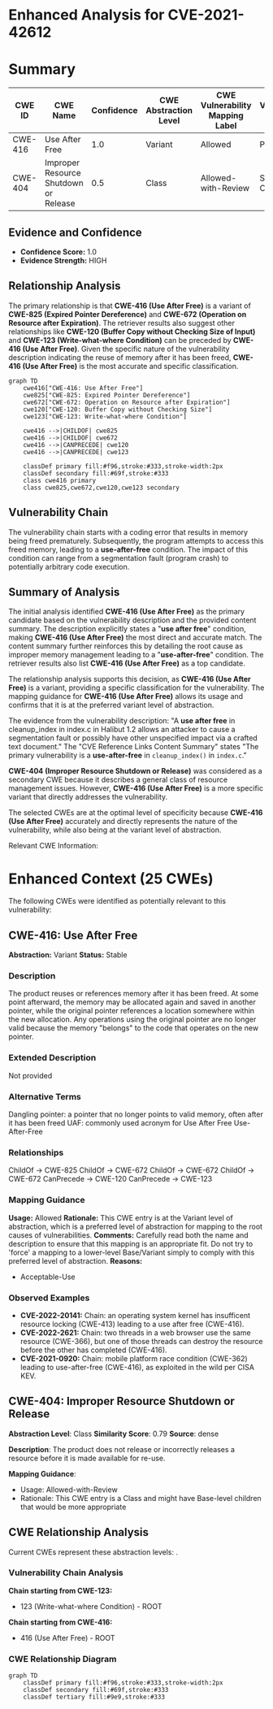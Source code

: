 # Enhanced Analysis for CVE-2021-42612

# Summary
| CWE ID | CWE Name | Confidence | CWE Abstraction Level | CWE Vulnerability Mapping Label | CWE-Vulnerability Mapping Notes |
|---|---|---|---|---|---|
| CWE-416 | Use After Free | 1.0 | Variant | Allowed | Primary CWE |
| CWE-404 | Improper Resource Shutdown or Release | 0.5 | Class | Allowed-with-Review | Secondary Candidate |

## Evidence and Confidence

*   **Confidence Score:** 1.0
*   **Evidence Strength:** HIGH

## Relationship Analysis
The primary relationship is that **CWE-416 (Use After Free)** is a variant of **CWE-825 (Expired Pointer Dereference)** and **CWE-672 (Operation on Resource after Expiration)**. The retriever results also suggest other relationships like **CWE-120 (Buffer Copy without Checking Size of Input)** and **CWE-123 (Write-what-where Condition)** can be preceded by **CWE-416 (Use After Free)**. Given the specific nature of the vulnerability description indicating the reuse of memory after it has been freed, **CWE-416 (Use After Free)** is the most accurate and specific classification.

```mermaid
graph TD
    cwe416["CWE-416: Use After Free"]
    cwe825["CWE-825: Expired Pointer Dereference"]
    cwe672["CWE-672: Operation on Resource after Expiration"]
    cwe120["CWE-120: Buffer Copy without Checking Size"]
    cwe123["CWE-123: Write-what-where Condition"]
    
    cwe416 -->|CHILDOF| cwe825
    cwe416 -->|CHILDOF| cwe672
    cwe416 -->|CANPRECEDE| cwe120
    cwe416 -->|CANPRECEDE| cwe123
    
    classDef primary fill:#f96,stroke:#333,stroke-width:2px
    classDef secondary fill:#69f,stroke:#333
    class cwe416 primary
    class cwe825,cwe672,cwe120,cwe123 secondary
```

## Vulnerability Chain
The vulnerability chain starts with a coding error that results in memory being freed prematurely. Subsequently, the program attempts to access this freed memory, leading to a **use-after-free** condition. The impact of this condition can range from a segmentation fault (program crash) to potentially arbitrary code execution.

## Summary of Analysis
The initial analysis identified **CWE-416 (Use After Free)** as the primary candidate based on the vulnerability description and the provided content summary. The description explicitly states a "**use after free**" condition, making **CWE-416 (Use After Free)** the most direct and accurate match. The content summary further reinforces this by detailing the root cause as improper memory management leading to a "**use-after-free**" condition. The retriever results also list **CWE-416 (Use After Free)** as a top candidate.

The relationship analysis supports this decision, as **CWE-416 (Use After Free)** is a variant, providing a specific classification for the vulnerability. The mapping guidance for **CWE-416 (Use After Free)** allows its usage and confirms that it is at the preferred variant level of abstraction.

The evidence from the vulnerability description: "A **use after free** in cleanup_index in index.c in Halibut 1.2 allows an attacker to cause a segmentation fault or possibly have other unspecified impact via a crafted text document." The "CVE Reference Links Content Summary" states "The primary vulnerability is a **use-after-free** in `cleanup_index()` in `index.c`."

**CWE-404 (Improper Resource Shutdown or Release)** was considered as a secondary CWE because it describes a general class of resource management issues. However, **CWE-416 (Use After Free)** is a more specific variant that directly addresses the vulnerability.

The selected CWEs are at the optimal level of specificity because **CWE-416 (Use After Free)** accurately and directly represents the nature of the vulnerability, while also being at the variant level of abstraction.

Relevant CWE Information:

# Enhanced Context (25 CWEs)
The following CWEs were identified as potentially relevant to this vulnerability:

## CWE-416: Use After Free
**Abstraction:** Variant
**Status:** Stable

### Description
The product reuses or references memory after it has been freed. At some point afterward, the memory may be allocated again and saved in another pointer, while the original pointer references a location somewhere within the new allocation. Any operations using the original pointer are no longer valid because the memory "belongs" to the code that operates on the new pointer.

### Extended Description
Not provided

### Alternative Terms
Dangling pointer: a pointer that no longer points to valid memory, often after it has been freed
UAF: commonly used acronym for Use After Free
Use-After-Free

### Relationships
ChildOf -> CWE-825
ChildOf -> CWE-672
ChildOf -> CWE-672
ChildOf -> CWE-672
CanPrecede -> CWE-120
CanPrecede -> CWE-123

### Mapping Guidance
**Usage:** Allowed
**Rationale:** This CWE entry is at the Variant level of abstraction, which is a preferred level of abstraction for mapping to the root causes of vulnerabilities.
**Comments:** Carefully read both the name and description to ensure that this mapping is an appropriate fit. Do not try to 'force' a mapping to a lower-level Base/Variant simply to comply with this preferred level of abstraction.
**Reasons:**
- Acceptable-Use

### Observed Examples
- **CVE-2022-20141:** Chain: an operating system kernel has insufficent resource locking (CWE-413) leading to a use after free (CWE-416).
- **CVE-2022-2621:** Chain: two threads in a web browser use the same resource (CWE-366), but one of those threads can destroy the resource before the other has completed (CWE-416).
- **CVE-2021-0920:** Chain: mobile platform race condition (CWE-362) leading to use-after-free (CWE-416), as exploited in the wild per CISA KEV.

## CWE-404: Improper Resource Shutdown or Release
**Abstraction Level**: Class
**Similarity Score**: 0.79
**Source**: dense

**Description**:
The product does not release or incorrectly releases a resource before it is made available for re-use.

**Mapping Guidance**:
- Usage: Allowed-with-Review
- Rationale: This CWE entry is a Class and might have Base-level children that would be more appropriate


## CWE Relationship Analysis

Current CWEs represent these abstraction levels: .


### Vulnerability Chain Analysis

**Chain starting from CWE-123:**
- 123 (Write-what-where Condition) - ROOT


**Chain starting from CWE-416:**
- 416 (Use After Free) - ROOT



### CWE Relationship Diagram

```mermaid
graph TD
    classDef primary fill:#f96,stroke:#333,stroke-width:2px
    classDef secondary fill:#69f,stroke:#333
    classDef tertiary fill:#9e9,stroke:#333
```